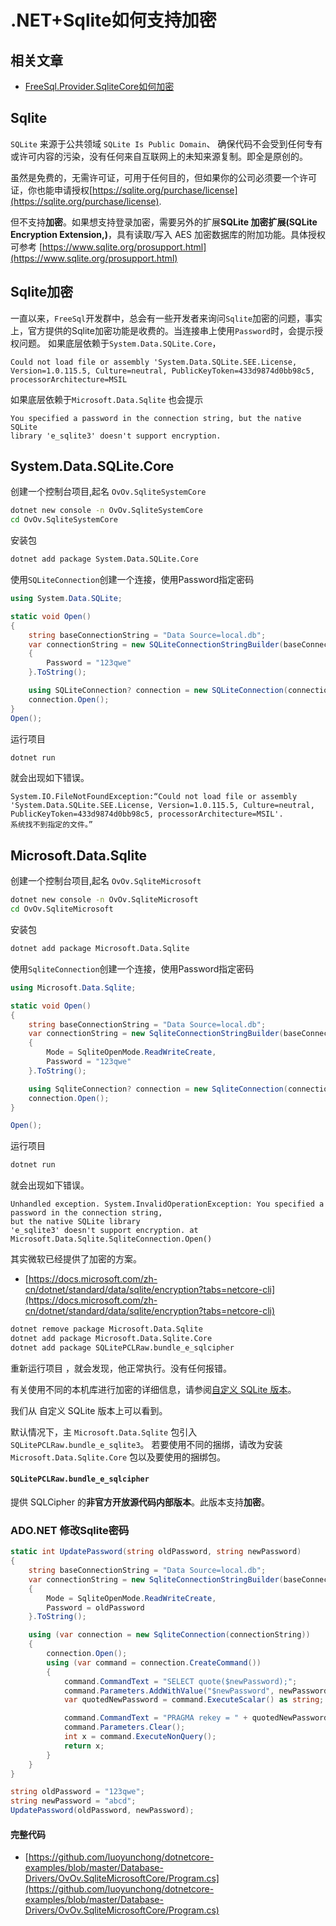 # .NET+Sqlite如何支持加密

## 相关文章
- [FreeSql.Provider.SqliteCore如何加密](https://www.cnblogs.com/igeekfan/p/freesql-sqlitecore-SQLCipher.html)
## Sqlite
`SQLite` 来源于公共领域 `SQLite Is Public Domain`、
确保代码不会受到任何专有或许可内容的污染，没有任何来自互联网上的未知来源复制。即全是原创的。

虽然是免费的，无需许可证，可用于任何目的，但如果你的公司必须要一个许可证，你也能申请授权[https://sqlite.org/purchase/license](https://sqlite.org/purchase/license).

但不支持**加密**。如果想支持登录加密，需要另外的扩展**SQLite 加密扩展(SQLite Encryption Extension,)**，具有读取/写入 AES 加密数据库的附加功能。具体授权可参考 [https://www.sqlite.org/prosupport.html](https://www.sqlite.org/prosupport.html)


## Sqlite加密
一直以来，`FreeSql`开发群中，总会有一些开发者来询问`Sqlite`加密的问题，事实上，官方提供的Sqlite加密功能是收费的。当连接串上使用`Password`时，会提示授权问题。
如果底层依赖于`System.Data.SQLite.Core`，


```
Could not load file or assembly 'System.Data.SQLite.SEE.License,
Version=1.0.115.5, Culture=neutral, PublicKeyToken=433d9874d0bb98c5,
processorArchitecture=MSIL
```

如果底层依赖于`Microsoft.Data.Sqlite` 也会提示

```
You specified a password in the connection string, but the native SQLite
library 'e_sqlite3' doesn't support encryption.
```

## System.Data.SQLite.Core
创建一个控制台项目,起名 `OvOv.SqliteSystemCore`
```bash
dotnet new console -n OvOv.SqliteSystemCore
cd OvOv.SqliteSystemCore
```
安装包
```bash
dotnet add package System.Data.SQLite.Core
```
使用`SQLiteConnection`创建一个连接，使用Password指定密码
```cs
using System.Data.SQLite;

static void Open()
{
    string baseConnectionString = "Data Source=local.db";
    var connectionString = new SQLiteConnectionStringBuilder(baseConnectionString)
    {
        Password = "123qwe"
    }.ToString();

    using SQLiteConnection? connection = new SQLiteConnection(connectionString);
    connection.Open();
}
Open();
```

运行项目 
```bash
dotnet run
```
就会出现如下错误。
```
System.IO.FileNotFoundException:“Could not load file or assembly
'System.Data.SQLite.SEE.License, Version=1.0.115.5, Culture=neutral, PublicKeyToken=433d9874d0bb98c5, processorArchitecture=MSIL'.
系统找不到指定的文件。”
```


## Microsoft.Data.Sqlite
创建一个控制台项目,起名 `OvOv.SqliteMicrosoft`
```bash
dotnet new console -n OvOv.SqliteMicrosoft
cd OvOv.SqliteMicrosoft
```
安装包
```bash
dotnet add package Microsoft.Data.Sqlite
```

使用`SqliteConnection`创建一个连接，使用Password指定密码
```cs
using Microsoft.Data.Sqlite;

static void Open()
{
    string baseConnectionString = "Data Source=local.db";
    var connectionString = new SqliteConnectionStringBuilder(baseConnectionString)
    {
        Mode = SqliteOpenMode.ReadWriteCreate,
        Password = "123qwe"
    }.ToString();

    using SqliteConnection? connection = new SqliteConnection(connectionString);
    connection.Open();
}

Open();
```

运行项目 
```bash
dotnet run
```
就会出现如下错误。
```
Unhandled exception. System.InvalidOperationException: You specified a password in the connection string, 
but the native SQLite library
'e_sqlite3' doesn't support encryption. at Microsoft.Data.Sqlite.SqliteConnection.Open()
```

其实微软已经提供了加密的方案。
- [https://docs.microsoft.com/zh-cn/dotnet/standard/data/sqlite/encryption?tabs=netcore-cli](https://docs.microsoft.com/zh-cn/dotnet/standard/data/sqlite/encryption?tabs=netcore-cli)


```bash
dotnet remove package Microsoft.Data.Sqlite
dotnet add package Microsoft.Data.Sqlite.Core
dotnet add package SQLitePCLRaw.bundle_e_sqlcipher
```

重新运行项目 ，就会发现，他正常执行。没有任何报错。


有关使用不同的本机库进行加密的详细信息，请参阅[自定义 SQLite 版本](https://docs.microsoft.com/zh-cn/dotnet/standard/data/sqlite/custom-versions?tabs=netcore-cli)。


我们从 自定义 SQLite 版本上可以看到。


默认情况下，主 `Microsoft.Data.Sqlite` 包引入 `SQLitePCLRaw.bundle_e_sqlite3`。 若要使用不同的捆绑，请改为安装 `Microsoft.Data.Sqlite.Core` 包以及要使用的捆绑包。


#### `SQLitePCLRaw.bundle_e_sqlcipher`	

提供 SQLCipher 的**非官方开放源代码内部版本**。此版本支持**加密**。


### ADO.NET 修改Sqlite密码

```cs
static int UpdatePassword(string oldPassword, string newPassword)
{
    string baseConnectionString = "Data Source=local.db";
    var connectionString = new SqliteConnectionStringBuilder(baseConnectionString)
    {
        Mode = SqliteOpenMode.ReadWriteCreate,
        Password = oldPassword
    }.ToString();

    using (var connection = new SqliteConnection(connectionString))
    {
        connection.Open();
        using (var command = connection.CreateCommand())
        {
            command.CommandText = "SELECT quote($newPassword);";
            command.Parameters.AddWithValue("$newPassword", newPassword);
            var quotedNewPassword = command.ExecuteScalar() as string;

            command.CommandText = "PRAGMA rekey = " + quotedNewPassword;
            command.Parameters.Clear();
            int x = command.ExecuteNonQuery();
            return x;
        }
    }
}

string oldPassword = "123qwe";
string newPassword = "abcd";
UpdatePassword(oldPassword, newPassword);
```



#### 完整代码 

- [https://github.com/luoyunchong/dotnetcore-examples/blob/master/Database-Drivers/OvOv.SqliteMicrosoftCore/Program.cs](https://github.com/luoyunchong/dotnetcore-examples/blob/master/Database-Drivers/OvOv.SqliteMicrosoftCore/Program.cs)
